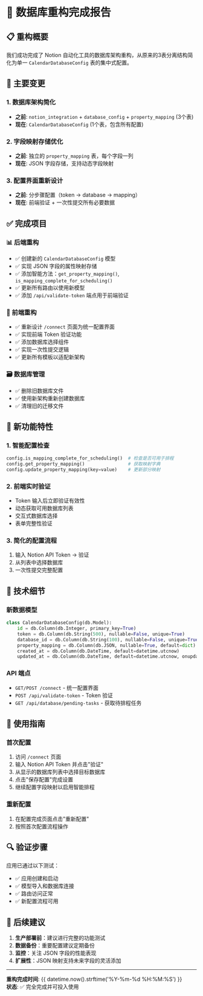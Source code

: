 # 🎉 数据库重构完成报告

## 📋 **重构概要**

我们成功完成了 Notion 自动化工具的数据库架构重构，从原来的3表分离结构简化为单一 `CalendarDatabaseConfig` 表的集中式配置。

## 🔄 **主要变更**

### 1. 数据库架构简化
- **之前**: `notion_integration` + `database_config` + `property_mapping` (3个表)
- **现在**: `CalendarDatabaseConfig` (1个表，包含所有配置)

### 2. 字段映射存储优化
- **之前**: 独立的 `property_mapping` 表，每个字段一列
- **现在**: JSON 字段存储，支持动态字段映射

### 3. 配置界面重新设计
- **之前**: 分步骤配置（token → database → mapping）
- **现在**: 前端验证 + 一次性提交所有必要数据

## ✅ **完成项目**

### 📊 后端重构
- ✅ 创建新的 `CalendarDatabaseConfig` 模型
- ✅ 实现 JSON 字段的属性映射存储
- ✅ 添加智能方法：`get_property_mapping()`, `is_mapping_complete_for_scheduling()`
- ✅ 更新所有路由以使用新模型
- ✅ 添加 `/api/validate-token` 端点用于前端验证

### 🎨 前端重构
- ✅ 重新设计 `/connect` 页面为统一配置界面
- ✅ 实现前端 Token 验证功能
- ✅ 添加数据库选择组件
- ✅ 实现一次性提交逻辑
- ✅ 更新所有模板以适配新架构

### 🗃️ 数据库管理
- ✅ 删除旧数据库文件
- ✅ 使用新架构重新创建数据库
- ✅ 清理旧的迁移文件

## 🚀 **新功能特性**

### 1. 智能配置检查
```python
config.is_mapping_complete_for_scheduling()  # 检查是否可用于排程
config.get_property_mapping()                # 获取映射字典
config.update_property_mapping(key=value)    # 更新部分映射
```

### 2. 前端实时验证
- Token 输入后立即验证有效性
- 动态获取可用数据库列表
- 交互式数据库选择
- 表单完整性验证

### 3. 简化的配置流程
1. 输入 Notion API Token → 验证
2. 从列表中选择数据库
3. 一次性提交完整配置

## 🔧 **技术细节**

### 新数据模型
```python
class CalendarDatabaseConfig(db.Model):
    id = db.Column(db.Integer, primary_key=True)
    token = db.Column(db.String(500), nullable=False, unique=True)
    database_id = db.Column(db.String(100), nullable=False, unique=True)
    property_mapping = db.Column(db.JSON, nullable=True, default=dict)
    created_at = db.Column(db.DateTime, default=datetime.utcnow)
    updated_at = db.Column(db.DateTime, default=datetime.utcnow, onupdate=datetime.utcnow)
```

### API 端点
- `GET/POST /connect` - 统一配置界面
- `POST /api/validate-token` - Token 验证
- `GET /api/database/pending-tasks` - 获取待排程任务

## 🎯 **使用指南**

### 首次配置
1. 访问 `/connect` 页面
2. 输入 Notion API Token 并点击"验证"
3. 从显示的数据库列表中选择目标数据库
4. 点击"保存配置"完成设置
5. 继续配置字段映射以启用智能排程

### 重新配置
1. 在配置完成页面点击"重新配置"
2. 按照首次配置流程操作

## 🔍 **验证步骤**

应用已通过以下测试：
- ✅ 应用创建和启动
- ✅ 模型导入和数据库连接
- ✅ 路由访问正常
- ✅ 新配置流程可用

## 📝 **后续建议**

1. **生产部署前**：建议进行完整的功能测试
2. **数据备份**：重要配置建议定期备份
3. **监控**：关注 JSON 字段的性能表现
4. **扩展性**：JSON 映射支持未来字段的灵活添加

---

**重构完成时间**: {{ datetime.now().strftime('%Y-%m-%d %H:%M:%S') }}  
**状态**: ✅ 完全完成并可投入使用 